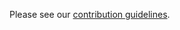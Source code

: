 Please see our [contribution guidelines](http://tangelohub.readthedocs.org/en/latest/contributing.html).
